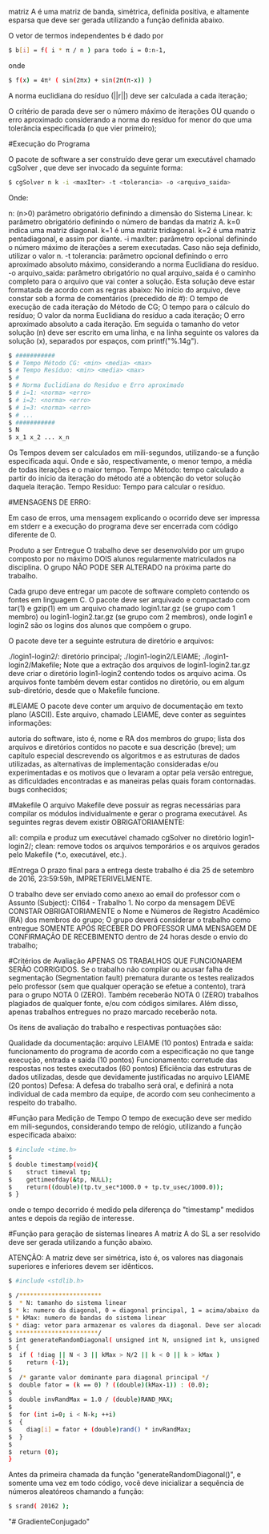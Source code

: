  matriz A é uma matriz de banda, simétrica, definida positiva, e altamente esparsa que deve ser gerada utilizando a função definida abaixo.

O vetor de termos independentes b é dado por

```bash
$ b[i] = f( i * π / n ) para todo i = 0:n-1,
```
onde

```bash
$ f(x) = 4π² ( sin(2πx) + sin(2π(π-x)) )
```

A norma euclidiana do resíduo (||r||) deve ser calculada a cada iteração;

O critério de parada deve ser o número máximo de iterações OU quando o erro aproximado considerando a norma do resíduo for menor do que uma tolerância especificada (o que vier primeiro);

#Execução do Programa

O pacote de software a ser construído deve gerar um executável chamado cgSolver , que deve ser invocado da seguinte forma:

``` bash
$ cgSolver n k -i <maxIter> -t <tolerancia> -o <arquivo_saida> 
```
Onde:

n: (n>0) parâmetro obrigatório definindo a dimensão do Sistema Linear.
k: parâmetro obrigatório definindo o número de bandas da matriz A. k=0 indica uma matriz diagonal. k=1 é uma matriz tridiagonal. k=2 é uma matriz pentadiagonal, e assim por diante.
-i maxIter: parâmetro opcional definindo o número máximo de iterações a serem executadas. Caso não seja definido, utilizar o valor n.
-t tolerancia: parâmetro opcional definindo o erro aproximado absoluto máximo, considerando a norma Euclidiana do resíduo.
-o arquivo_saida: parâmetro obrigatório no qual arquivo_saida é o caminho completo para o arquivo que vai conter a solução. Esta solução deve estar formatada de acordo com as regras abaixo:
No início do arquivo, deve constar sob a forma de comentários (precedido de #):
O tempo de execução de cada iteração do Método de CG;
O tempo para o cálculo do resíduo;
O valor da norma Euclidiana do resíduo a cada iteração;
O erro aproximado absoluto a cada iteração.
Em seguida o tamanho do vetor solução (n) deve ser escrito em uma linha, e na linha seguinte os valores da solução (x), separados por espaços, com printf("%.14g").
 

```bash
$ ###########
$ # Tempo Método CG: <min> <media> <max>
$ # Tempo Resíduo: <min> <media> <max>
$ #
$ # Norma Euclidiana do Residuo e Erro aproximado
$ # i=1: <norma> <erro>
$ # i=2: <norma> <erro>
$ # i=3: <norma> <erro>
$ # ...
$ ###########
$ N
$ x_1 x_2 ... x_n
```
Os Tempos devem ser calculados em mili-segundos, utilizando-se a função especificada aqui. Onde <min> <media> e <max> são, respectivamente, o menor tempo, a média de todas iterações e o maior tempo.
Tempo Método: tempo calculado a partir do início da iteração do método até a obtenção do vetor solução daquela iteração.
Tempo Resíduo: Tempo para calcular o resíduo.
 

#MENSAGENS DE ERRO:

Em caso de erros, uma mensagem explicando o ocorrido deve ser impressa em stderr e a execução do programa deve ser encerrada com código diferente de 0.

Produto a ser Entregue
O trabalho deve ser desenvolvido por um grupo composto por no máximo DOIS alunos regularmente matriculados na disciplina. O grupo NÃO PODE SER ALTERADO na próxima parte do trabalho.

Cada grupo deve entregar um pacote de software completo contendo os fontes em linguagem C. O pacote deve ser arquivado e compactado com tar(1) e gzip(1) em um arquivo chamado login1.tar.gz (se grupo com 1 membro) ou login1-login2.tar.gz (se grupo com 2 membros), onde login1 e login2 são os logins dos alunos que compõem o grupo.

O pacote deve ter a seguinte estrutura de diretório e arquivos:

./login1-login2/: diretório principal;
./login1-login2/LEIAME;
./login1-login2/Makefile;
Note que a extração dos arquivos de login1-login2.tar.gz deve criar o diretório login1-login2 contendo todos os arquivo acima. Os arquivos fonte também devem estar contidos no diretório, ou em algum sub-diretório, desde que o Makefile funcione.


#LEIAME
O pacote deve conter um arquivo de documentação em texto plano (ASCII). Este arquivo, chamado LEIAME, deve conter as seguintes informações:

autoria do software, isto é, nome e RA dos membros do grupo;
lista dos arquivos e diretórios contidos no pacote e sua descrição (breve);
um capítulo especial descrevendo os algoritmos e as estruturas de dados utilizadas, as alternativas de implementação consideradas e/ou experimentadas e os motivos que o levaram a optar pela versão entregue, as dificuldades encontradas e as maneiras pelas quais foram contornadas.
bugs conhecidos;

#Makefile
O arquivo Makefile deve possuir as regras necessárias para compilar os módulos individualmente e gerar o programa executável. As seguintes regras devem existir OBRIGATORIAMENTE:

all: compila e produz um executável chamado cgSolver no diretório login1-login2/;
clean: remove todos os arquivos temporários e os arquivos gerados pelo Makefile (*.o, executável, etc.).
 

#Entrega
O prazo final para a entrega deste trabalho é dia 25 de setembro de 2016, 23:59:59h, IMPRETERIVELMENTE.

O trabalho deve ser enviado como anexo ao email do professor com o Assunto (Subject): CI164 - Trabalho 1.
No corpo da mensagem DEVE CONSTAR OBRIGATORIAMENTE o Nome e Números de Registro Acadêmico (RA) dos membros do grupo;
O grupo deverá considerar o trabalho como entregue SOMENTE APÓS RECEBER DO PROFESSOR UMA MENSAGEM DE CONFIRMAÇÃO DE RECEBIMENTO dentro de 24 horas desde o envio do trabalho;
 

#Critérios de Avaliação
APENAS OS TRABALHOS QUE FUNCIONAREM SERÃO CORRIGIDOS. Se o trabalho não compilar ou acusar falha de segmentação (Segmentation fault) prematura durante os testes realizados pelo professor (sem que qualquer operação se efetue a contento), trará para o grupo NOTA 0 (ZERO). Também receberão NOTA 0 (ZERO) trabalhos plagiados de qualquer fonte, e/ou com códigos similares. Além disso, apenas trabalhos entregues no prazo marcado receberão nota.

Os itens de avaliação do trabalho e respectivas pontuações são:

Qualidade da documentação: arquivo LEIAME (10 pontos)
Entrada e saída: funcionamento do programa de acordo com a especificação no que tange execução, entrada e saída (10 pontos)
Funcionamento: corretude das respostas nos testes executados (60 pontos)
Eficiência das estruturas de dados utilizadas, desde que devidamente justificadas no arquivo LEIAME (20 pontos)
Defesa: A defesa do trabalho será oral, e definirá a nota individual de cada membro da equipe, de acordo com seu conhecimento a respeito do trabalho.

 

#Função para Medição de Tempo
O tempo de execução deve ser medido em mili-segundos, considerando tempo de relógio, utilizando a função especificada abaixo:

```bash
$ #include <time.h>
$
$ double timestamp(void){
$    struct timeval tp;
$    gettimeofday(&tp, NULL);
$    return((double)(tp.tv_sec*1000.0 + tp.tv_usec/1000.0));
$ }
```
onde o tempo decorrido é medido pela diferença do "timestamp" medidos antes e depois da região de interesse.

 

#Função para geração de sistemas lineares
A matriz A do SL a ser resolvido deve ser gerada utilizando a função abaixo.

ATENÇÃO: A matriz deve ser simétrica, isto é, os valores nas diagonais superiores e inferiores devem ser idênticos.

``` bash
$ #include <stdlib.h>

$ /***********************
$  * N: tamanho do sistema linear
$ * k: numero da diagonal, 0 = diagonal principal, 1 = acima/abaixo da diagonal, 2 = ...
$ * kMax: numero de bandas do sistema linear
$ * diag: vetor para armazenar os valores da diagonal. Deve ser alocado por quem chama a função.
$ ***********************/
$ int generateRandomDiagonal( unsigned int N, unsigned int k, unsigned int kMax, double *diag )
$ {
$  if ( !diag || N < 3 || kMax > N/2 || k < 0 || k > kMax )
$    return (-1);
$
$  /* garante valor dominante para diagonal principal */
$  double fator = (k == 0) ? ((double)(kMax-1)) : (0.0);
$
$  double invRandMax = 1.0 / (double)RAND_MAX;
$
$  for (int i=0; i < N-k; ++i)
$  {
$    diag[i] = fator + (double)rand() * invRandMax;
$  }
$
$  return (0);
}

```
Antes da primeira chamada da função "generateRandomDiagonal()", e somente uma vez em todo código, você deve inicializar a sequência de números aleatóreos chamando a função:
```bash
$ srand( 20162 );
```
"# GradienteConjugado" 
